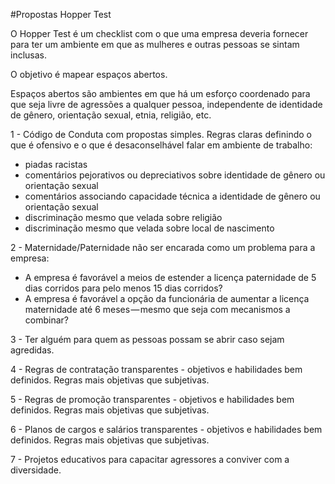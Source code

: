 #Propostas Hopper Test

O Hopper Test é um checklist com o que uma empresa deveria fornecer para ter um ambiente em que as mulheres e outras pessoas se sintam inclusas.

O objetivo é mapear espaços abertos.

Espaços abertos são ambientes em que há um esforço coordenado para que seja livre de agressões a qualquer pessoa, independente de identidade de gênero, orientação sexual, etnia, religião, etc.

1 - Código de Conduta com propostas simples. Regras claras definindo o que é ofensivo e o que é desaconselhável falar em ambiente de trabalho:

+   piadas racistas
+   comentários pejorativos ou depreciativos sobre identidade de gênero ou orientação sexual
+   comentários associando capacidade técnica a identidade de gênero ou orientação sexual
+   discriminação mesmo que velada sobre religião
+   discriminação mesmo que velada sobre local de nascimento

2 - Maternidade/Paternidade não ser encarada como um problema para a empresa:

+   A empresa é favorável a meios de estender a licença paternidade de 5 dias corridos para pelo menos 15 dias corridos?
+   A empresa é favorável a opção da funcionária de aumentar a licença maternidade até 6 meses — mesmo que seja com mecanismos a combinar?

3 - Ter alguém para quem as pessoas possam se abrir caso sejam agredidas.

4 - Regras de contratação transparentes - objetivos e habilidades bem definidos. Regras mais objetivas que subjetivas.

5 - Regras de promoção transparentes - objetivos e habilidades bem definidos. Regras mais objetivas que subjetivas.

6 - Planos de cargos e salários transparentes - objetivos e habilidades bem definidos. Regras mais objetivas que subjetivas.

7 - Projetos educativos para capacitar agressores a conviver com a diversidade.




